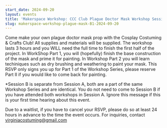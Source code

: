 ```yaml
---
start_date: 2024-09-20
layout: events
title: 'Makerspace Workshop: CCC Club Plague Doctor Mask Workshop Session B Part I'
slug: makerspace-workshop-plague-mask-B1-2024-09-20
---
```

Come make your own plague doctor mask prop with the Cosplay Costuming & Crafts Club! All supplies and materials will be supplied. The workshop lasts 3 hours and you WILL need the full time to finish the first half of the project. In WorkShop Part 1, you will (hopefully) finish the base construction of the mask and prime it for painting. In Workshop Part 2 you will learn techiniques such as dry brushing and weathering to paint your mask. This RSVP only signs you up for Part 1 of the Workshop Series, please reserve Part II if you would like to come back for painting.

*Session B is separate from Session A, both are a part of the same Workshop Series and are identical. You do not need to come to Session B if you have attended both workshops in Session A. Ignore this message if this is your first time hearing about this event.

Due to a waitlist, if you have to cancel your RSVP, please do so at least 24 hours in advance to the time the event occurs. For inquiries, contact virginiacostuming@gmail.com
